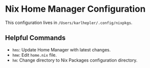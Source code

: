 # Nix Home Manager Configuration

This configuration lives in `/Users/karlhepler/.config/nixpkgs`.

## Helpful Commands

- `hms`: Update Home Manager with latest changes.
- `hme`: Edit `home.nix` file.
- `hm`: Change directory to Nix Packages configuration directory.
